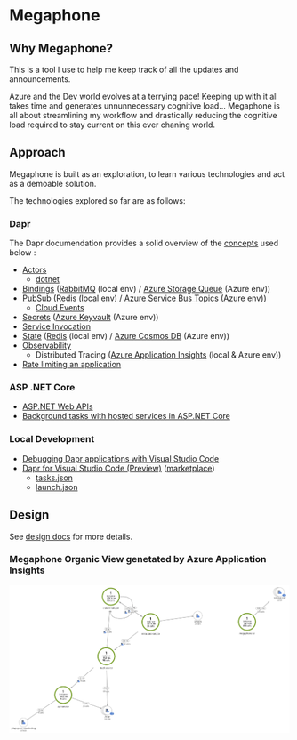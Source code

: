# Megaphone

## Why Megaphone?

This is a tool I use to help me keep track of all the updates and announcements.

Azure and the Dev world evolves at a terrying pace! Keeping up with it all takes time and generates unnunnecessary cognitive load... Megaphone is all about streamlining my workflow and drastically reducing the cognitive load required to stay current on this ever chaning world.

## Approach

Megaphone is built as an exploration, to learn various technologies and act as a demoable solution. 

The technologies explored so far are as follows:

### Dapr

The Dapr documendation provides a solid overview of the [concepts](https://github.com/dapr/docs/tree/master/concepts) used below :

- [Actors](https://github.com/dapr/docs/blob/master/concepts/actors/README.md)
  - [dotnet](https://github.com/dapr/dotnet-sdk/blob/master/docs/get-started-dapr-actor.md)
- [Bindings](https://github.com/dapr/docs/blob/master/concepts/bindings/README.md) ([RabbitMQ](https://github.com/dapr/docs/blob/master/reference/specs/bindings/rabbitmq.md) (local env) / [Azure Storage Queue](https://github.com/dapr/docs/blob/master/reference/specs/bindings/storagequeues.md) (Azure env))
- [PubSub](https://github.com/dapr/docs/blob/master/concepts/publish-subscribe-messaging/README.md) (Redis (local env) / [Azure Service Bus Topics](https://github.com/dapr/docs/blob/master/howto/setup-pub-sub-message-broker/setup-azure-servicebus.md) (Azure env))
  - [Cloud Events](https://github.com/cloudevents/spec/tree/v0.3)
- [Secrets](https://github.com/dapr/docs/blob/master/concepts/secrets/README.md) ([Azure Keyvault](https://github.com/dapr/docs/blob/master/howto/setup-secret-store/azure-keyvault.md) (Azure env))
- [Service Invocation](https://github.com/dapr/docs/blob/master/concepts/service-invocation/README.md)
- [State](https://github.com/dapr/docs/blob/master/concepts/state-management/README.md) ([Redis](https://github.com/dapr/docs/blob/master/howto/setup-state-store/setup-redis.md) (local env) / [Azure Cosmos DB](https://github.com/dapr/docs/blob/master/howto/setup-state-store/setup-azure-cosmosdb.md) (Azure env))
- [Observability](https://github.com/dapr/docs/blob/master/concepts/observability/README.md) 
  - Distributed Tracing ([Azure Application Insights](https://github.com/dapr/docs/blob/master/howto/diagnose-with-tracing/azure-monitor.md) (local & Azure env))
- [Rate limiting an application](https://github.com/dapr/docs/tree/master/howto/control-concurrency)

### ASP .NET Core

- [ASP.NET Web APIs](https://dotnet.microsoft.com/apps/aspnet/apis)
- [Background tasks with hosted services in ASP.NET Core](https://docs.microsoft.com/en-us/aspnet/core/fundamentals/host/hosted-services?view=aspnetcore-3.1&tabs=visual-studio)

### Local Development

- [Debugging Dapr applications with Visual Studio Code](https://blog.ehn.nu/2020/03/debugging-dapr-applications-with-visual-studio-code/)
- [Dapr for Visual Studio Code (Preview)](https://github.com/microsoft/vscode-dapr) ([marketplace](https://marketplace.visualstudio.com/items?itemName=ms-azuretools.vscode-dapr))
  - [tasks.json](./.vscode/tasks.json)
  - [launch.json](./.vscode/launch.json)

## Design

See [design docs](./docs/design.md) for more details.

### Megaphone Organic View genetated by Azure Application Insights

![megaphone organic view](./docs/media/megaphone-organic-view-application-insights.jpg)
